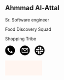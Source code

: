 ## Ahmmad Al-Attal 
Sr. Software engineer

Food Discovery Squad

Shopping Tribe

[![Call me](/assets/phone-light-small.png)](tel:+971501444540)&nbsp; &nbsp;
[![Email me](/assets/email-light.png)](mailto:ahmmad.alattal@talabat.com)&nbsp; &nbsp;
[![Slack me](/assets/slack-light-small.png)](https://deliveryhero.slack.com/archives/D032KFXP6N4)

<img src="/assets/signature.gif" alt= “Talabat” width="120">
